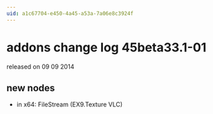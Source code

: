 ```yaml
---
uid: a1c67704-e450-4a45-a53a-7a06e8c3924f
---
```


# addons change log 45beta33.1-01
released on 09 09 2014  

## new nodes
* in x64: FileStream (EX9.Texture VLC)